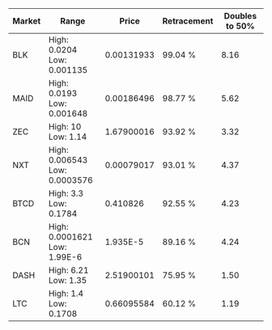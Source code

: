 | Market | Range | Price| Retracement | Doubles to 50% |
| --- | --- | --- | --- | --- |
| BLK | High: 0.0204<br />Low: 0.001135 | 0.00131933 | 99.04 % | 8.16 |
| MAID | High: 0.0193<br />Low: 0.001648 | 0.00186496 | 98.77 % | 5.62 |
| ZEC | High: 10<br />Low: 1.14 | 1.67900016 | 93.92 % | 3.32 |
| NXT | High: 0.006543<br />Low: 0.0003576 | 0.00079017 | 93.01 % | 4.37 |
| BTCD | High: 3.3<br />Low: 0.1784 | 0.410826 | 92.55 % | 4.23 |
| BCN | High: 0.0001621<br />Low: 1.99E-6 | 1.935E-5 | 89.16 % | 4.24 |
| DASH | High: 6.21<br />Low: 1.35 | 2.51900101 | 75.95 % | 1.50 |
| LTC | High: 1.4<br />Low: 0.1708 | 0.66095584 | 60.12 % | 1.19 |
